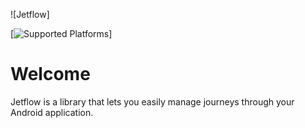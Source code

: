 ![Jetflow]

<!-- Library Information -->
[![Supported Platforms](https://img.shields.io/badge/platform-android-lightgrey)]

# Welcome

Jetflow is a library that lets you easily manage journeys through your Android application.
